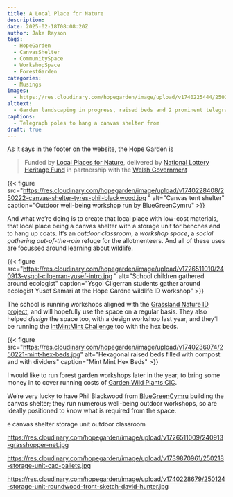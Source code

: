 ```yaml
---
title: A Local Place for Nature
description: 
date: 2025-02-18T08:08:20Z
author: Jake Rayson 
tags: 
  - HopeGarden
  - CanvasShelter
  - CommunitySpace
  - WorkshopSpace
  - ForestGarden
categories: 
  - Musings
images:
  - https://res.cloudinary.com/hopegarden/image/upload/v1740225444/250219-fpp.jpg
alttext: 
  - Garden landscaping in progress, raised beds and 2 prominent telegraph poles
captions: 
  - Telegraph poles to hang a canvas shelter from
draft: true
---
```


As it says in the footer on the website, the Hope Garden is 

> Funded by [Local Places for Nature](https://www.heritagefund.org.uk/funding/local-places-nature), delivered by [National Lottery Heritage Fund](https://www.heritagefund.org.uk/) in partnership with the [Welsh Government](https://www.gov.wales/local-places-nature-programme)

{{< figure src="https://res.cloudinary.com/hopegarden/image/upload/v1740228408/250222-canvas-shelter-tyres-phil-blackwood.jpg
" alt="Canvas tent shelter" caption="Outdoor well-being workshop run by BlueGreenCymru" >}}

And what we’re doing is to create that local place with low-cost materials, that local place being a canvas shelter with a storage unit for benches and to hang up coats. It‘s an *outdoor classroom*, a *workshop space*, a *social gathering out-of-the-rain* refuge for the allotmenteers. And all of these uses are focussed around learning about wildlife.

{{< figure src="https://res.cloudinary.com/hopegarden/image/upload/v1726511010/240913-ysgol-cilgerran-yusef-intro.jpg
" alt="School children gathered around ecologist" caption="Ysgol Cilgerran students gather around ecologist Yusef Samari at the Hope Gardne wildlife ID workshop" >}}

The school is running workshops aligned with the [Grassland Nature ID project](https://glaswelltirceredigion.cymru/grassland-nature-id/), and will hopefully use the space on a regular basis. They also helped *design* the space too, with a design workshop last year, and they‘ll be running the [IntMintMint Challenge](https://hopegarden.uk/blog/241023-mintopia/) too with the hex beds.

{{< figure src="https://res.cloudinary.com/hopegarden/image/upload/v1740236074/250221-mint-hex-beds.jpg" alt="Hexagonal raised beds filled with compost and with dividers" caption="Mint Mint Hex Beds" >}}

I would like to run forest garden workshops later in the year, to bring some money in to cover running costs of [Garden Wild Plants CIC](https://gardenwild.org.uk).

We‘re very lucky to have Phil Blackwood from [BlueGreenCymru](https://www.bluegreencymru.com) building the canvas shelter; they run numerous well-being outdoor workshops, so are ideally positioned to know what is required from the space. 




e
canvas shelter 
storage unit
outdoor classroom

https://res.cloudinary.com/hopegarden/image/upload/v1726511009/240913-grasshopper-net.jpg


https://res.cloudinary.com/hopegarden/image/upload/v1739870961/250218-storage-unit-cad-pallets.jpg

https://res.cloudinary.com/hopegarden/image/upload/v1740228679/250124-storage-unit-roundwood-front-sketch-david-hunter.jpg


